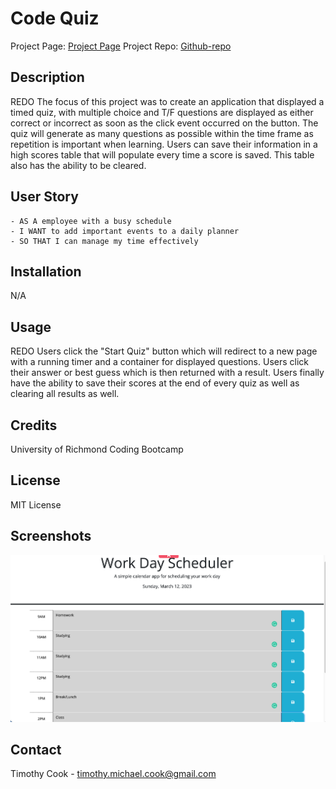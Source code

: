 # Code Quiz 

Project Page: [Project Page](https://timothymichaelcook.github.io/5-work-day-scheduler-cook)
Project Repo: [Github-repo](https://github.com/timothymichaelcook/5-work-day-scheduler-cook)


## Description

REDO
The focus of this project was to create an application that displayed a timed quiz, with multiple choice and T/F questions are displayed as either correct or incorrect as soon as the click event occurred on the button. The quiz will generate as many questions as possible within the time frame as repetition is important when learning. Users can save their information in a high scores table that will populate every time a score is saved. This table also has the ability to be cleared.

## User Story

```
- AS A employee with a busy schedule
- I WANT to add important events to a daily planner
- SO THAT I can manage my time effectively
```

## Installation

N/A

## Usage

REDO
Users click the "Start Quiz" button which will redirect to a new page with a running timer and a container for displayed questions. Users click their answer or best guess which is then returned with a result. Users finally have the ability to save their scores at the end of every quiz as well as clearing all results as well.

## Credits

University of Richmond Coding Bootcamp

## License

MIT License

## Screenshots

![Project Screenshot](./screenshots/screenshot_1.png)


## Contact
Timothy Cook - timothy.michael.cook@gmail.com
